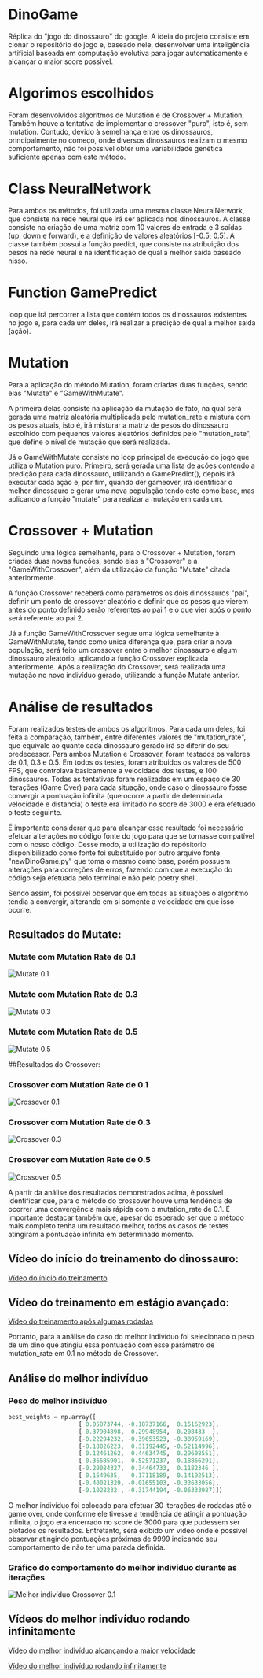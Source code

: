 # DinoGame

Réplica do "jogo do dinossauro" do google. A ideia do projeto consiste em clonar o repositório do jogo e, baseado nele, desenvolver uma inteligência artificial baseada em computação evolutiva para jogar automaticamente e alcançar o maior score possível.

# Algorimos escolhidos

Foram desenvolvidos algoritmos de Mutation e de Crossover + Mutation. Também houve a tentativa de implementar o crossover "puro", isto é, sem mutation. Contudo, devido à semelhança entre os dinossauros, principalmente no começo, onde diversos dinossauros realizam o mesmo comportamento, não foi possível obter uma variabilidade genética suficiente apenas com este método.

# Class NeuralNetwork

Para ambos os métodos, foi utilizada uma mesma classe NeuralNetwork, que consiste na rede neural que irá ser aplicada nos dinossauros. A classe consiste na criação de uma matriz com 10 valores de entrada e 3 saídas (up, down e forward), e a definição de valores aleatórios [-0.5; 0.5]. A classe também possui a função predict, que consiste na atribuição dos pesos na rede neural e na identificação de qual a melhor saída baseado nisso.

# Function GamePredict

loop que irá percorrer a lista que contém todos os dinossauros existentes no jogo e, para cada um deles, irá realizar a predição de qual a melhor saída (ação).


# Mutation

Para a aplicação do método Mutation, foram criadas duas funções, sendo elas "Mutate" e "GameWithMutate". 

A primeira delas consiste na aplicação da mutação de fato, na qual será gerada uma matriz aleatória multiplicada pelo mutation_rate e mistura com os pesos atuais, isto é, irá misturar a matriz de pesos do dinossauro escolhido com pequenos valores aleatórios definidos pelo "mutation_rate", que define o nível de mutação que será realizada.

Já o GameWithMutate consiste no loop principal de execução do jogo que utiliza o Mutation puro. Primeiro, será gerada uma lista de ações contendo a predição para cada dinossauro, utilizando o GamePredict(), depois irá executar cada ação e, por fim, quando der gameover, irá identificar o melhor dinossauro e gerar uma nova população tendo este como base, mas aplicando a função "mutate" para realizar a mutação em cada um.


# Crossover + Mutation

Seguindo uma lógica semelhante, para o Crossover + Mutation, foram criadas duas novas funções, sendo elas a "Crossover" e a "GameWithCrossover", além da utilização da função "Mutate" citada anteriormente.

A função Crossover receberá como parametros os dois dinossauros "pai", definir um ponto de crossover aleatório e definir que os pesos que vierem antes do ponto definido serão referentes ao pai 1 e o que vier após o ponto será referente ao pai 2.

Já a função GameWithCrossover segue uma lógica semelhante à GameWithMutate, tendo como unica diferença que, para criar a nova população, será feito um crossover entre o melhor dinossauro e algum dinossauro aleatório, aplicando a função Crossover explicada anteriormente. Após a realização do Crossover, será realizada uma mutação no novo indivíduo gerado, utilizando a função Mutate anterior.

# Análise de resultados


Foram realizados testes de ambos os algoritmos. Para cada um deles, foi feita a comparação, também, entre diferentes valores de "mutation_rate", que equivale ao quanto cada dinossauro gerado irá se diferir do seu predecessor. Para ambos Mutation e Crossover, foram testados os valores de 0.1, 0.3 e 0.5. Em todos os testes, foram atribuidos os valores de 500 FPS, que controlava basicamente a velocidade dos testes, e 100 dinossauros. Todas as tentativas foram realizadas em um espaço de 30 iterações (Game Over) para cada situação, onde caso o dinossauro fosse convergir a pontuação infinita (que ocorre a partir de determinada velocidade e distancia) o teste era limitado no score de 3000 e era efetuado o teste seguinte.

É importante considerar que para alcançar esse resultado foi necessário efetuar alterações no código fonte do jogo para que se tornasse compatível com o nosso código. Desse modo, a utilização do repósitorio disponibilizado como fonte foi substituído por outro arquivo fonte "newDinoGame.py" que toma o mesmo como base, porém possuem alterações para correções de erros, fazendo com que a execução do código seja efetuada pelo terminal e não pelo poetry shell.

Sendo assim, foi possível observar que em todas as situações o algoritmo tendia a convergir, alterando em si somente a velocidade em que isso ocorre.
## Resultados do Mutate:
### Mutate com Mutation Rate de 0.1

![Mutate 0.1](images/mutate01.jpg)

### Mutate com Mutation Rate de 0.3

![Mutate 0.3](images/mutate03.jpg)

### Mutate com Mutation Rate de 0.5

![Mutate 0.5](images/mutate05.jpg)

##Resultados do Crossover:
### Crossover com Mutation Rate de 0.1
![Crossover 0.1](images/crossover01.jpg)

### Crossover com Mutation Rate de 0.3
![Crossover 0.3](images/crossover03.jpg)

### Crossover com Mutation Rate de 0.5
![Crossover 0.5](images/crossover05.jpg)


A partir da análise dos resultados demonstrados acima, é possível identificar que, para o método do crossover houve uma tendência de ocorrer uma convergência mais rápida com o mutation_rate de 0.1. É importante destacar também que, apesar do esperado ser que o método mais completo tenha um resultado melhor, todos os casos de testes atingiram a pontuação infinita em determinado momento.

## Vídeo do início do treinamento do dinossauro:
[Vídeo do ínicio do treinamento](https://www.youtube.com/watch?v=yxx8C_2z56Q)

## Vídeo do treinamento em estágio avançado:
[Vídeo do treinamento após algumas rodadas](https://youtu.be/L0-lAbAaDFo)

Portanto, para a análise do caso do melhor indivíduo foi selecionado o peso de um dino que atingiu essa pontuação com esse parâmetro de mutation_rate em 0.1 no método de Crossover.

## Análise do melhor indivíduo

### Peso do melhor indivíduo
```python
best_weights = np.array([
                    [ 0.05873744, -0.18737166,  0.15162923],
                    [ 0.37904898, -0.29948954, -0.208433  ],
                    [-0.22294232, -0.39653523, -0.30959169],
                    [-0.18026223,  0.31192445, -0.52114996],
                    [ 0.12461262,  0.44634745,  0.29608551],
                    [ 0.36585901,  0.52571237,  0.18866291],
                    [-0.20084327,  0.34464733,  0.1182346 ],
                    [ 0.1549635,   0.17118189,  0.14192513],
                    [-0.40021329, -0.01655103, -0.33633056],
                    [-0.1028232 , -0.31744194, -0.06333987]])
```

O melhor indivíduo foi colocado para efetuar 30 iterações de rodadas até o game over, onde conforme ele tivesse a tendência de atingir a pontuação infinita, o jogo era encerrado no score de 3000 para que pudessem ser plotados os resultados. Entretanto, será exibido um vídeo onde é possível observar atingindo pontuações próximas de 9999 indicando seu comportamento de não ter uma parada definida.

### Gráfico do comportamento do melhor indivíduo durante as iterações

![Melhor indivíduo Crossover 0.1](images/melhor_individuo_crossover01.jpg)

## Vídeos do melhor indivíduo rodando infinitamente
[Vídeo do melhor indivíduo alcançando a maior velocidade](https://www.youtube.com/watch?v=SrxXK1frdNM)

[Vídeo do melhor indivíduo rodando infinitamente](https://youtu.be/1r71F7hH4F8)
